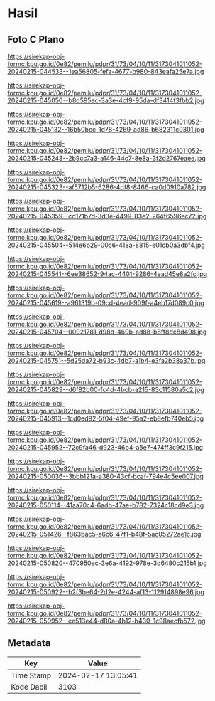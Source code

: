 # Hasil

## Foto C Plano

https://sirekap-obj-formc.kpu.go.id/0e82/pemilu/pdpr/31/73/04/10/11/3173041011052-20240215-044533--1ea56805-fefa-4677-b980-843eafa25e7a.jpg

https://sirekap-obj-formc.kpu.go.id/0e82/pemilu/pdpr/31/73/04/10/11/3173041011052-20240215-045050--b8d595ec-3a3e-4cf9-95da-df3414f3fbb2.jpg

https://sirekap-obj-formc.kpu.go.id/0e82/pemilu/pdpr/31/73/04/10/11/3173041011052-20240215-045132--16b50bcc-1d78-4269-ad86-b682311c0301.jpg

https://sirekap-obj-formc.kpu.go.id/0e82/pemilu/pdpr/31/73/04/10/11/3173041011052-20240215-045243--2b9cc7a3-a146-44c7-8e8a-3f2d2767eaee.jpg

https://sirekap-obj-formc.kpu.go.id/0e82/pemilu/pdpr/31/73/04/10/11/3173041011052-20240215-045323--af5712b5-6286-4df8-8466-ca0d0910a782.jpg

https://sirekap-obj-formc.kpu.go.id/0e82/pemilu/pdpr/31/73/04/10/11/3173041011052-20240215-045359--cd171b7d-3d3e-4499-83e2-264f6596ec72.jpg

https://sirekap-obj-formc.kpu.go.id/0e82/pemilu/pdpr/31/73/04/10/11/3173041011052-20240215-045504--514e6b29-00c6-418a-8815-e01cb0a3dbf4.jpg

https://sirekap-obj-formc.kpu.go.id/0e82/pemilu/pdpr/31/73/04/10/11/3173041011052-20240215-045541--6ee38652-94ac-4401-9286-4ead45e8a2fc.jpg

https://sirekap-obj-formc.kpu.go.id/0e82/pemilu/pdpr/31/73/04/10/11/3173041011052-20240215-045619--a961319b-09cd-4ead-909f-a4eb17d089c0.jpg

https://sirekap-obj-formc.kpu.go.id/0e82/pemilu/pdpr/31/73/04/10/11/3173041011052-20240215-045704--00921781-d98d-460b-ad88-b8ff8dc8d498.jpg

https://sirekap-obj-formc.kpu.go.id/0e82/pemilu/pdpr/31/73/04/10/11/3173041011052-20240215-045751--5d25da72-b93c-4db7-a1b4-e3fa2b38a37b.jpg

https://sirekap-obj-formc.kpu.go.id/0e82/pemilu/pdpr/31/73/04/10/11/3173041011052-20240215-045829--d6f82b00-fc4d-4bcb-a215-83c11580a5c2.jpg

https://sirekap-obj-formc.kpu.go.id/0e82/pemilu/pdpr/31/73/04/10/11/3173041011052-20240215-045913--1cd0ed92-5f04-49ef-95a2-eb8efb740eb5.jpg

https://sirekap-obj-formc.kpu.go.id/0e82/pemilu/pdpr/31/73/04/10/11/3173041011052-20240215-045952--72c9fa46-d923-46b4-a5e7-474ff3c9f215.jpg

https://sirekap-obj-formc.kpu.go.id/0e82/pemilu/pdpr/31/73/04/10/11/3173041011052-20240215-050036--3bbb121a-a380-43cf-bcaf-794e4c5ee007.jpg

https://sirekap-obj-formc.kpu.go.id/0e82/pemilu/pdpr/31/73/04/10/11/3173041011052-20240215-050114--41aa70c4-6adb-47ae-b782-7324c18cd9e3.jpg

https://sirekap-obj-formc.kpu.go.id/0e82/pemilu/pdpr/31/73/04/10/11/3173041011052-20240215-051426--f863bac5-a6c6-47f1-b48f-5ac05272ae1c.jpg

https://sirekap-obj-formc.kpu.go.id/0e82/pemilu/pdpr/31/73/04/10/11/3173041011052-20240215-050820--470950ec-3e6a-4192-978e-3d6480c215b1.jpg

https://sirekap-obj-formc.kpu.go.id/0e82/pemilu/pdpr/31/73/04/10/11/3173041011052-20240215-050922--b2f3be64-2d2e-4244-af13-112914898e96.jpg

https://sirekap-obj-formc.kpu.go.id/0e82/pemilu/pdpr/31/73/04/10/11/3173041011052-20240215-050952--ce513e44-d80a-4b12-b430-1c98aecfb572.jpg


## Metadata

| Key        | Value               |
| ---------- | ------------------- |
| Time Stamp | 2024-02-17 13:05:41 |
| Kode Dapil | 3103                |



